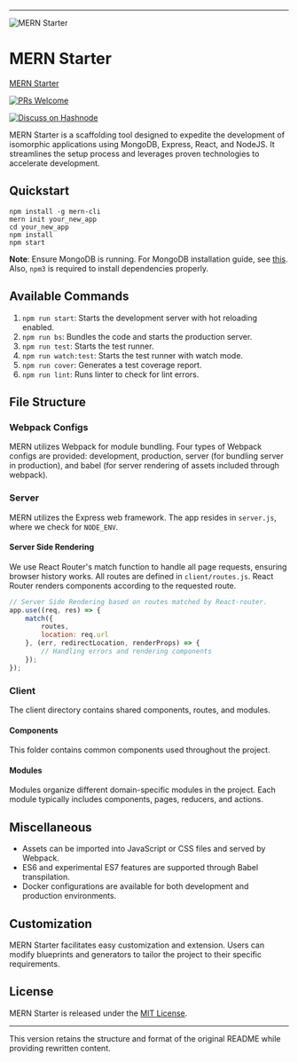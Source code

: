 
---

![MERN Starter](http://res.cloudinary.com/hashnode/image/upload/w_200/v1466495663/static_imgs/mern/v2/mernio-logo.png)

# MERN Starter

[MERN Starter](https://travis-ci.org/Hashnode/mern-starter.svg?branch=v2.0.0)

[![PRs Welcome](https://img.shields.io/badge/PRs-welcome-brightgreen.svg?style=flat-square)](http://makeapullrequest.com)

[![Discuss on Hashnode](https://hashnode.github.io/badges/mern.svg)](https://hashnode.com/n/mern)

MERN Starter is a scaffolding tool designed to expedite the development of isomorphic applications using MongoDB, Express, React, and NodeJS. It streamlines the setup process and leverages proven technologies to accelerate development.

## Quickstart

```
npm install -g mern-cli
mern init your_new_app
cd your_new_app
npm install
npm start
```

**Note**: Ensure MongoDB is running. For MongoDB installation guide, see [this](https://docs.mongodb.org/v3.0/installation/). Also, `npm3` is required to install dependencies properly.

## Available Commands

1. `npm run start`: Starts the development server with hot reloading enabled.
2. `npm run bs`: Bundles the code and starts the production server.
3. `npm run test`: Starts the test runner.
4. `npm run watch:test`: Starts the test runner with watch mode.
5. `npm run cover`: Generates a test coverage report.
6. `npm run lint`: Runs linter to check for lint errors.

## File Structure

### Webpack Configs

MERN utilizes Webpack for module bundling. Four types of Webpack configs are provided: development, production, server (for bundling server in production), and babel (for server rendering of assets included through webpack).

### Server

MERN utilizes the Express web framework. The app resides in `server.js`, where we check for `NODE_ENV`.

#### Server Side Rendering

We use React Router's match function to handle all page requests, ensuring browser history works. All routes are defined in `client/routes.js`. React Router renders components according to the requested route.

```js
// Server Side Rendering based on routes matched by React-router.
app.use((req, res) => {
    match({
        routes,
        location: req.url
    }, (err, redirectLocation, renderProps) => {
        // Handling errors and rendering components
    });
});
```

### Client

The client directory contains shared components, routes, and modules.

#### Components

This folder contains common components used throughout the project.

#### Modules

Modules organize different domain-specific modules in the project. Each module typically includes components, pages, reducers, and actions.

## Miscellaneous

- Assets can be imported into JavaScript or CSS files and served by Webpack.
- ES6 and experimental ES7 features are supported through Babel transpilation.
- Docker configurations are available for both development and production environments.

## Customization

MERN Starter facilitates easy customization and extension. Users can modify blueprints and generators to tailor the project to their specific requirements.

## License

MERN Starter is released under the [MIT License](http://www.opensource.org/licenses/MIT).

---

This version retains the structure and format of the original README while providing rewritten content.
